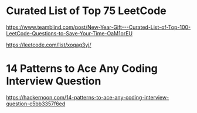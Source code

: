 
# Curated List of Top 75 LeetCode
https://www.teamblind.com/post/New-Year-Gift---Curated-List-of-Top-100-LeetCode-Questions-to-Save-Your-Time-OaM1orEU

https://leetcode.com/list/xoqag3yj/

# 14 Patterns to Ace Any Coding Interview Question
https://hackernoon.com/14-patterns-to-ace-any-coding-interview-question-c5bb3357f6ed
